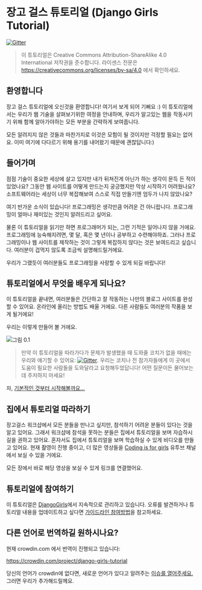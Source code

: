 # 장고 걸스 튜토리얼 (Django Girls Tutorial)

[![Gitter](https://badges.gitter.im/DjangoGirls/tutorial.svg)](https://gitter.im/DjangoGirls/tutorial)

> 이 튜토리얼은 Creative Commons Attribution-ShareAlike 4.0 International 저작권을 준수합니다. 라이센스 전문은 https://creativecommons.org/licenses/by-sa/4.0 에서 확인하세요.

## 환영합니다

장고 걸스 튜토리얼에 오신것을 환영합니다! 여기서 보게 되어 기뻐요 :) 이 튜토리얼에서는 우리가 웹 기술을 살펴보기위한 여정을 안내하며, 우리가 알고있는 웹을 작동시키기 위해 함께 알아가야하는 모든 부분을 간략하게 보여줍니다.

모든 알려지지 않은 것들과 마찬가지로 이것은 모험이 될 것이지만 걱정할 필요는 없어요. 이미 여기에 다다르기 위해 용기를 내어왔기 때문에 괜찮답니다:)

## 들어가며

점점 기술이 중요한 세상에 살고 있지만 내가 뒤쳐진게 아닌가 하는 생각이 문득 든 적이 있었나요? 그동안 웹 사이트를 어떻게 만드는지 궁긍했지만 막상 시작하기 어려웠나요? 소프트웨어라는 세상이 너무 복잡해보여 스스로 직접 만들기엔 엄두가 나지 않았나요?

여기 반가운 소식이 있습니다! 프로그래밍은 생각만큼 어려운 건 아니랍니다. 프로그래밍이 얼마나 재미있는 것인지 알려드리고 싶어요.

물론 이 튜토리얼을 읽기만 하면 프로그래머가 되는, 그런 기적은 일어나지 않을 거에요. 프로그래밍에 능숙해지려면, 몇 달, 혹은 몇 년이나 공부하고 수련해야하죠. 그러나 프로그래밍이나 웹 사이트를 제작하는 것이 그렇게 복잡하지 않다는 것은 보여드리고 싶습니다. 여러분이 겁먹지 않도록 조금씩 설명해드릴거에요.

우리가 그랬듯이 여러분들도 프로그래밍을 사랑할 수 있게 되길 바랍니다!

## 튜토리얼에서 무엇을 배우게 되나요?

이 튜토리얼을 끝내면, 여러분들은 간단하고 잘 작동하는 나만의 블로그 사이트를 완성할 수 있어요. 온라인에 올리는 방법도 배울 거에요. 다른 사람들도 여러분의 작품을 보게 될거에요!

우리는 이렇게 만들어 볼 거에요.

![그림 0.1](images/application.png)

> 만약 이 튜토리얼을 따라가다가 문제가 발생했을 때 도와줄 코치가 없을 때에는 우리와 얘기할 수 있어요: [![Gitter](https://badges.gitter.im/DjangoGirls/tutorial.svg)](https://gitter.im/DjangoGirls/tutorial). 우리는 코치나 전 참가자들에게 이 곳에서 도움이 필요한 사람들을 도와달라고 요청해두었답니다! 어떤 질문이든 물어보는데 주저하지 마세요!

자, [기본적인 것부터 시작해볼까요...](./how_the_internet_works/README.md)

## 집에서 튜토리얼 따라하기

장고걸스 워크샵에서 모든 분들을 만나고 싶지만, 참석하기 어려운 분들이 있다는 것을 알고 있어요. 그래서 워크샵에 참석을 못하는 분들은 집에서 튜토리얼을 보며 자습하시길을 권하고 있어요. 혼자서도 집에서 튜토리얼을 보며 학습하실 수 있게 비디오를 만들고 있어요. 현재 촬영이 진행 중이고, 더 많은 영상들을 [Coding is for girls](https://www.youtube.com/channel/UC0hNd2uW8jTR5K3KBzRuG2A/feed) 유투브 채널에서 보실 수 있을 거에요.

모든 장에서 바로 해당 영상을 보실 수 있게 링크를 연결했어요.

## 튜토리얼에 참여하기

이 튜토리얼은 [DjangoGirls](https://djangogirls.org/)에서 지속적으로 관리하고 있습니다. 오류를 발견하거나 튜토리얼 내용을 업데이트하고 싶다면 [가이드라인 참여방법](https://github.com/DjangoGirls/tutorial/blob/master/README.md)을 참고하세요.

## 다른 언어로 번역하길 원하시나요?

현재 crowdin.com 에서 번역이 진행되고 있습니다:

https://crowdin.com/project/django-girls-tutorial

당신의 언어가 crowdin에 없다면, 새로운 언어가 있다고 알려주는 [이슈를 열어주세요.](https://github.com/DjangoGirls/tutorial/issues/new) 그러면 우리가 추가해드릴께요.